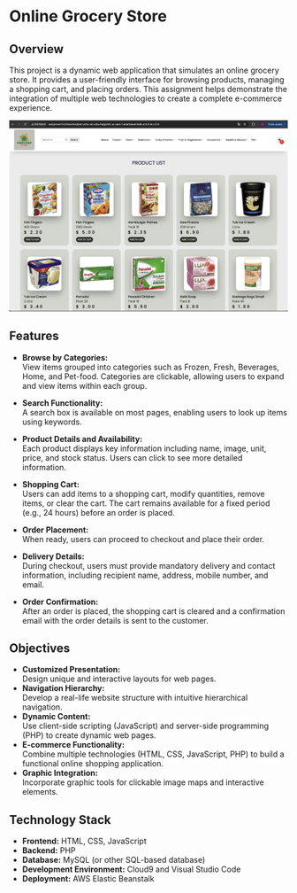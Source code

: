 # Online Grocery Store

## Overview
This project is a dynamic web application that simulates an online grocery store. It provides a user-friendly interface for browsing products, managing a shopping cart, and placing orders. This assignment helps demonstrate the integration of multiple web technologies to create a complete e-commerce experience.

![Webpage demo](https://github.com/HENRYCCHH/Online_Grocery_Store/blob/main/webpage_demo_screen_shot/1_mainpage.png)

## Features
- **Browse by Categories:**  
  View items grouped into categories such as Frozen, Fresh, Beverages, Home, and Pet-food. Categories are clickable, allowing users to expand and view items within each group.
  
- **Search Functionality:**  
  A search box is available on most pages, enabling users to look up items using keywords.
  
- **Product Details and Availability:**  
  Each product displays key information including name, image, unit, price, and stock status. Users can click to see more detailed information.
  
- **Shopping Cart:**  
  Users can add items to a shopping cart, modify quantities, remove items, or clear the cart. The cart remains available for a fixed period (e.g., 24 hours) before an order is placed.
  
- **Order Placement:**  
  When ready, users can proceed to checkout and place their order.
  
- **Delivery Details:**  
  During checkout, users must provide mandatory delivery and contact information, including recipient name, address, mobile number, and email.
  
- **Order Confirmation:**  
  After an order is placed, the shopping cart is cleared and a confirmation email with the order details is sent to the customer.

## Objectives
- **Customized Presentation:**  
  Design unique and interactive layouts for web pages.
- **Navigation Hierarchy:**  
  Develop a real-life website structure with intuitive hierarchical navigation.
- **Dynamic Content:**  
  Use client-side scripting (JavaScript) and server-side programming (PHP) to create dynamic web pages.
- **E-commerce Functionality:**  
  Combine multiple technologies (HTML, CSS, JavaScript, PHP) to build a functional online shopping application.
- **Graphic Integration:**  
  Incorporate graphic tools for clickable image maps and interactive elements.

## Technology Stack
- **Frontend:** HTML, CSS, JavaScript  
- **Backend:** PHP  
- **Database:** MySQL (or other SQL-based database)  
- **Development Environment:** Cloud9 and Visual Studio Code  
- **Deployment:** AWS Elastic Beanstalk



